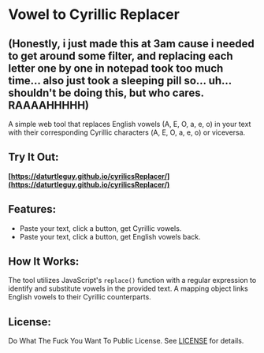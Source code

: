 # Vowel to Cyrillic Replacer

## (Honestly, i just made this at 3am cause i needed to get around some filter, and replacing each letter one by one in notepad took too much time... also just took a sleeping pill so... uh... shouldn't be doing this, but who cares. RAAAAHHHHH)

A simple web tool that replaces English vowels (A, E, O, a, e, o) in your text with their corresponding Cyrillic characters (А, Е, О, а, е, о) or viceversa.

## Try It Out:

**[https://daturtleguy.github.io/cyrilicsReplacer/](https://daturtleguy.github.io/cyrilicsReplacer/)**

## Features:

- Paste your text, click a button, get Cyrillic vowels.
- Paste your text, click a button, get English vowels back.

## How It Works:

The tool utilizes JavaScript's `replace()` function with a regular expression to identify and substitute vowels in the provided text. A mapping object links English vowels to their Cyrillic counterparts.

## License:

Do What The Fuck You Want To Public License. See [LICENSE](LICENSE) for details.
